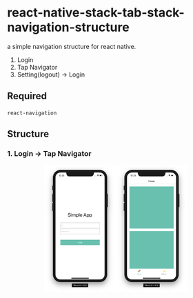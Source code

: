# react-native-stack-tab-stack-navigation-structure

a simple navigation structure for react native.<br>

1. Login
2. Tap Navigator
3. Setting(logout) -> Login

## Required

    react-navigation

## Structure

### 1. Login -> Tap Navigator

<center><img src="https://github.com/Yuddomack/react-native-stack-tab-stack-navigation-structure/blob/master/img/login.png" width="33%"><img src="https://github.com/Yuddomack/react-native-stack-tab-stack-navigation-structure/blob/master/img/home.png" width="33%"></center>